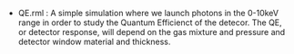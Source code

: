 - QE.rml : A simple simulation where we launch photons in the 0-10keV range in order to study the Quantum Efficienct of the detecor. The QE, or detector response, will depend on the gas mixture and pressure and detector window material and thickness.
